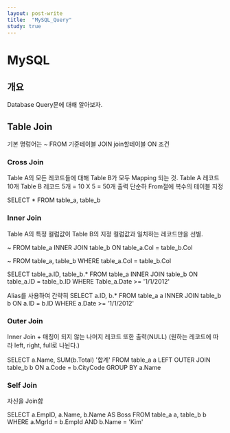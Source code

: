 ```yaml
---
layout: post-write
title:  "MySQL_Query"
study: true
---
```


# MySQL

## 개요
 Database Query문에 대해 알아보자.

## Table Join
 기본 명렁어는 ~ FROM 기준테이블 JOIN join할테이블 ON 조건
 
### Cross Join
 Table A의 모든 레코드들에 대해 Table B가 모두 Mapping 되는 것.
  Table A 레코드 10개 Table B 레코드 5개 = 10 X 5 = 50개 출력
 단순하 From절에 복수의 테이블 지정
  
   SELECT * FROM table_a, table_b


### Inner Join
 Table A의 특정 컬럼값이 Table B의 지정 컬럼값과 일치하는 레코드만을 선별.

  ~ FROM table_a INNER JOIN table_b ON table_a.Col = table_b.Col

  ~ FROM table_a, table_b WHERE table_a.Col = table_b.Col

  SELECT table_a.ID, table_b.* FROM table_a INNER JOIN table_b ON table_a.ID = table_b.ID WHERE Table_a.Date >= '1/1/2012'

 Alias를 사용하여 간략히
  SELECT a.ID, b.* FROM table_a a INNER JOIN table_b b ON a.ID = b.ID WHERE a.Date >= '1/1/2012'

### Outer Join
 Inner Join + 매칭이 되지 않는 나머지 레코드 또한 출력(NULL) (원하는 레코드에 따라 left, right, full로 나뉜다.)
  
  SELECT a.Name, SUM(b.Total) '합계' FROM table_a a LEFT OUTER JOIN table_b b ON a.Code = b.CityCode GROUP BY a.Name

 ### Self Join
 자신을 Join함
  
  SELECT a.EmpID, a.Name, b.Name AS Boss FROM table_a a, table_b b  WHERE a.MgrId = b.EmpId AND b.Name = 'Kim'

